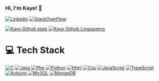 ### Hi, I'm Kayo! 👋

[![Linkedin](https://img.shields.io/badge/LinkedIn-0077B5?style=for-the-badge&logo=linkedin&logoColor=white)](https://www.linkedin.com/in/kayo-anderson-715052283?)
[![StackOverFlow](https://img.shields.io/badge/StackOverFlow-FF6400?style=for-the-badge&logo=stackoverflow&logoColor=white)](https://stackoverflow.com/users/21759184/kayo)

[![Kayo Github stats](https://github-readme-stats.vercel.app/api?username=oyakxd&theme=blue-green)]()
[![Kayo Github Linguagens](https://github-readme-stats.vercel.app/api/top-langs/?username=oyakxd&theme=blue-green)]()


# 💻 Tech Stack
[![C](https://img.shields.io/badge/C-00599C?style=for-the-badge&logo=c&logoColor=white)]()
[![Java](https://img.shields.io/badge/Java-ED8B00?style=for-the-badge&logo=openjdk&logoColor=white)]()
[![Php](https://img.shields.io/badge/PHP-777BB4?style=for-the-badge&logo=php&logoColor=white)]()
[![Python](https://img.shields.io/badge/Python-14354C?style=for-the-badge&logo=python&logoColor=white)]()
[![Html](https://img.shields.io/badge/HTML5-E34F26?style=for-the-badge&logo=html5&logoColor=white)]()
[![Css](https://img.shields.io/badge/CSS-239120?&style=for-the-badge&logo=css3&logoColor=white)]()
[![JavaScript](https://img.shields.io/badge/JavaScript-F7DF1E?style=for-the-badge&logo=JavaScript&logoColor=white)]()
[![TypeScript](https://img.shields.io/badge/Typescript-1E90FF?style=for-the-badge&logo=typescript&logoColor=white)]()
[![Arduino](https://img.shields.io/badge/Arduino-00979D?style=for-the-badge&logo=Arduino&logoColor=white)]()
[![MySQL](https://img.shields.io/badge/mysql-000080?style=for-the-badge&logo=mysql&logoColor=blue)]()
[![MongoDB](https://img.shields.io/badge/mongodb-32CD32?style=for-the-badge&logo=mongodb&logoColor=white)]()

